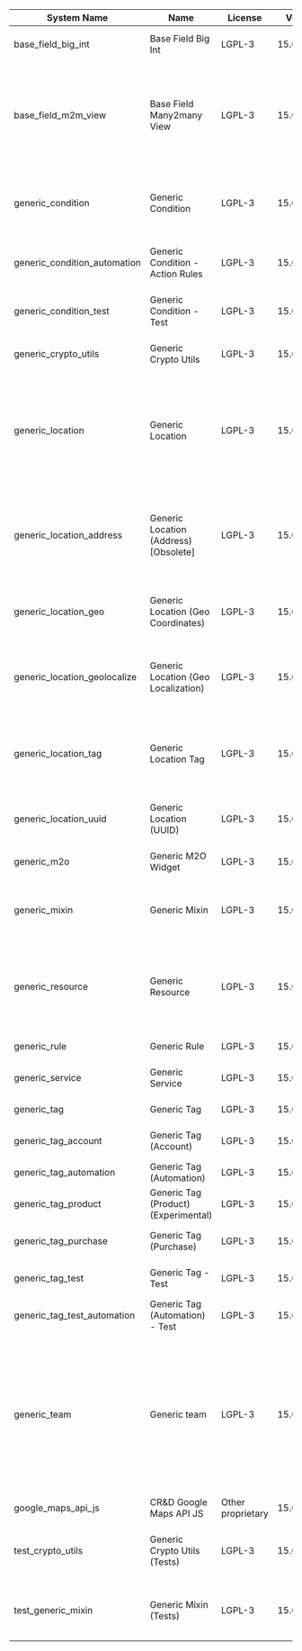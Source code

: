 | System Name | Name | License | Version | Summary | Price |
|---|---|---|---|---|---|
| base_field_big_int | Base Field Big Int | LGPL-3 | 15.0.0.2.0 | BigInt field implementation for Odoo |  |
| base_field_m2m_view | Base Field Many2many View | LGPL-3 | 15.0.0.2.0 | Adds Many2manyView field implementation for Odoo. Useful in cases when m2m relation computed via Postgresql View |  |
| generic_condition | Generic Condition | LGPL-3 | 15.0.1.17.0 | Create generic conditions on which you         can program some logic in Odoo objects |  |
| generic_condition_automation | Generic Condition - Action Rules | LGPL-3 | 15.0.1.1.1 | Generic Conditions (Integration with Action Rules) |  |
| generic_condition_test | Generic Condition - Test | LGPL-3 | 15.0.1.8.0 | Generic Conditions - Tests (do not install manualy) |  |
| generic_crypto_utils | Generic Crypto Utils | LGPL-3 | 15.0.0.4.0 | Technical utils to add encryption to other addons |  |
| generic_location | Generic Location | LGPL-3 | 15.0.2.0.0 | Allows you to make an abstract description of the         objects location relative to the general location         (for example: house3 -> office5 -> room2 -> table5) |  |
| generic_location_address | Generic Location (Address) [Obsolete] | LGPL-3 | 15.0.1.6.0 | The functionality of this module was merged into the 'generic_location' module, thus this module could be safely removed. |  |
| generic_location_geo | Generic Location (Geo Coordinates) | LGPL-3 | 15.0.1.2.0 | Generic Location (Add geocoordinates to generic locations) |  |
| generic_location_geolocalize | Generic Location (Geo Localization) | LGPL-3 | 15.0.1.5.0 | Generic Location (Automaticaly determine geo coordinates         for location by its address) |  |
| generic_location_tag | Generic Location Tag | LGPL-3 | 15.0.1.3.0 | This addon provides integration betwen *Generic         Location* and *Generic Tag* addons |  |
| generic_location_uuid | Generic Location (UUID) | LGPL-3 | 15.0.1.4.0 | Generic Location (Add UUID to generic locations) |  |
| generic_m2o | Generic M2O Widget | LGPL-3 | 15.0.1.5.0 | Generic Many2one widget |  |
| generic_mixin | Generic Mixin | LGPL-3 | 15.0.1.73.0 | Technical module with generic mixins, that may help to build other modules |  |
| generic_resource | Generic Resource | LGPL-3 | 15.0.1.39.0 | Provides the ability to create and categorize         various resources that can be used in other Odoo modules. |  |
| generic_rule | Generic Rule | LGPL-3 | 15.0.1.1.1 | Adds new top-level menu 'rules' |  |
| generic_service | Generic Service | LGPL-3 | 15.0.1.20.0 | Create and manage service catalog |  |
| generic_tag | Generic Tag | LGPL-3 | 15.0.2.7.0 | Generic tag management. |  |
| generic_tag_account | Generic Tag (Account) | LGPL-3 | 15.0.1.2.0 | Generic tag integration with account addon |  |
| generic_tag_automation | Generic Tag (Automation) | LGPL-3 | 15.0.1.2.0 |  |  |
| generic_tag_product | Generic Tag (Product) (Experimental) | LGPL-3 | 15.0.1.2.0 | Generic tag integration with product addon |  |
| generic_tag_purchase | Generic Tag (Purchase) | LGPL-3 | 15.0.1.2.0 | Generic tag integration with purchase addon |  |
| generic_tag_test | Generic Tag - Test | LGPL-3 | 15.0.1.4.0 | Generic Tag - Tests (do not install manualy) |  |
| generic_tag_test_automation | Generic Tag (Automation) - Test | LGPL-3 | 15.0.1.1.0 |  |  |
| generic_team | Generic team | LGPL-3 | 15.0.1.14.0 | With this module you can create teams and add         users to them, which allows you to perform group         actions (such as assigning a responsible team         instead of one person) while working with Odoo applications. |  |
| google_maps_api_js | CR&D Google Maps API JS | Other proprietary | 15.0.0.3.0 |  |  |
| test_crypto_utils | Generic Crypto Utils (Tests) | LGPL-3 | 15.0.0.10.0 | Technical module that have to be used to test Generic Crypto Utils module |  |
| test_generic_mixin | Generic Mixin (Tests) | LGPL-3 | 15.0.0.18.0 | Technical module that have to be used to test Generic Mixin module |  |
